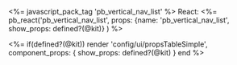<%= javascript_pack_tag 'pb_vertical_nav_list' %>
React: <%= pb_react('pb_vertical_nav_list', props: {name: 'pb_vertical_nav_list', show_props: defined?(@kit)} ) %>

<%=
if(defined?(@kit))
  render 'config/ui/propsTableSimple',
    component_props: { show_props: defined?(@kit) }
end %>

